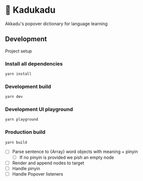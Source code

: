 # 🥮 Kadukadu
Akkadu's popover dictionary for language learning

## Development
Project setup
### Install all dependencies
```bash
yarn install
```
### Development build
```bash
yarn dev
```
### Development UI playground
```bash
yarn playground
```
### Production build
```bash
yarn build
```


- [ ] Parse sentence to {Array} word objects with meaning + pinyin
  - [ ] If no pinyin is provided we pish an empty node
- [ ] Render and append nodes to target
- [ ] Handle pinyin
- [ ] Handle Popover listeners